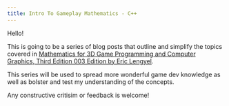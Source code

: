 ```yaml
---
title: Intro To Gameplay Mathematics - C++
---
```


Hello! 

This is going to be a series of blog posts that outline and simplify the topics covered in [Mathematics for 3D Game Programming and Computer Graphics, Third Edition 003 Edition by Eric Lengyel](https://www.amazon.com/Mathematics-Programming-Computer-Graphics-Third-ebook-dp-B00JVY2NKQ/dp/B00JVY2NKQ/ref=mt_other?_encoding=UTF8&me=&qid=#customerReviews). 

This series will be used to spread more wonderful game dev knowledge as well as bolster and test my understanding of the concepts. 

Any constructive critisim or feedback is welcome!

